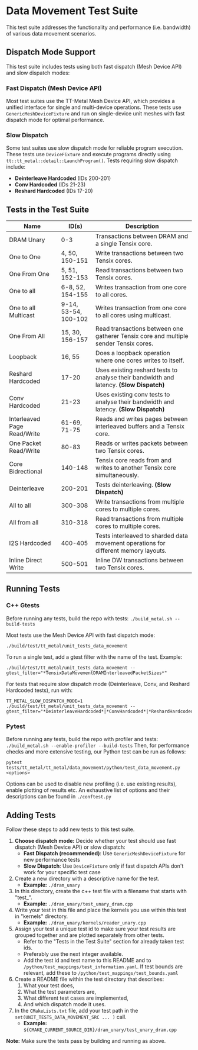 # Data Movement Test Suite

This test suite addresses the functionality and performance (i.e. bandwidth) of various data movement scenarios.

## Dispatch Mode Support
This test suite includes tests using both fast dispatch (Mesh Device API) and slow dispatch modes:

### Fast Dispatch (Mesh Device API)
Most test suites use the TT-Metal Mesh Device API, which provides a unified interface for single and multi-device operations. These tests use `GenericMeshDeviceFixture` and run on single-device unit meshes with fast dispatch mode for optimal performance.

### Slow Dispatch
Some test suites use slow dispatch mode for reliable program execution. These tests use `DeviceFixture` and execute programs directly using `tt::tt_metal::detail::LaunchProgram()`. Tests requiring slow dispatch include:
- **Deinterleave Hardcoded** (IDs 200-201)
- **Conv Hardcoded** (IDs 21-23)
- **Reshard Hardcoded** (IDs 17-20)

## Tests in the Test Suite

| Name                        | ID(s)                | Description                                                                             |
| ----------                  | -----                | ----------------------------------------------------                                    |
| DRAM Unary                  | 0-3                  | Transactions between DRAM and a single Tensix core.                                     |
| One to One                  | 4, 50, 150-151       | Write transactions between two Tensix cores.                                            |
| One From One                | 5, 51, 152-153       | Read transactions between two Tensix cores.                                             |
| One to all                  | 6-8, 52, 154-155     | Writes transaction from one core to all cores.                                          |
| One to all Multicast        | 9-14, 53-54, 100-102 | Writes transaction from one core to all cores using multicast.                          |
| One From All                | 15, 30, 156-157      | Read transactions between one gatherer Tensix core and multiple sender Tensix cores.    |
| Loopback                    | 16, 55               | Does a loopback operation where one cores writes to itself.                             |
| Reshard Hardcoded           | 17-20                | Uses existing reshard tests to analyse their bandwidth and latency. **(Slow Dispatch)** |
| Conv Hardcoded              | 21-23                | Uses existing conv tests to analyse their bandwidth and latency. **(Slow Dispatch)**    |
| Interleaved Page Read/Write | 61-69, 71-75         | Reads and writes pages between interleaved buffers and a Tensix core.                   |
| One Packet Read/Write       | 80-83                | Reads or writes packets between two Tensix cores.                                       |
| Core Bidrectional           | 140-148              | Tensix core reads from and writes to another Tensix core simultaneously.                |
| Deinterleave                | 200-201              | Tests deinterleaving. **(Slow Dispatch)**                                               |
| All to all                  | 300-308              | Write transactions from multiple cores to multiple cores.                               |
| All from all                | 310-318              | Read transactions from multiple cores to multiple cores.                                |
| I2S Hardcoded               | 400-405              | Tests interleaved to sharded data movement operations for different memory layouts.     |
| Inline Direct Write         | 500-501              | Inline DW transactions between two Tensix cores.                                        |

## Running Tests
### C++ Gtests
Before running any tests, build the repo with tests: ```./build_metal.sh --build-tests```

Most tests use the Mesh Device API with fast dispatch mode:
```
./build/test/tt_metal/unit_tests_data_movement
```

To run a single test, add a gtest filter with the name of the test. Example:
```
./build/test/tt_metal/unit_tests_data_movement --gtest_filter="*TensixDataMovementDRAMInterleavedPacketSizes*"
```

For tests that require slow dispatch mode (Deinterleave, Conv, and Reshard Hardcoded tests), run with:
```
TT_METAL_SLOW_DISPATCH_MODE=1 ./build/test/tt_metal/unit_tests_data_movement --gtest_filter="*DeinterleaveHardcoded*|*ConvHardcoded*|*ReshardHardcoded*"
```

### Pytest
Before running any tests, build the repo with profiler and tests: ```./build_metal.sh --enable-profiler --build-tests```
Then, for performance checks and more extensive testing, our Python test can be run as follows:
```
pytest tests/tt_metal/tt_metal/data_movement/python/test_data_movement.py <options>
```

Options can be used to disable new profiling (i.e. use existing results), enable plotting of results etc.
An exhaustive list of options and their descriptions can be found in `./conftest.py`

## Adding Tests
Follow these steps to add new tests to this test suite.

1. **Choose dispatch mode:** Decide whether your test should use fast dispatch (Mesh Device API) or slow dispatch:
    - **Fast Dispatch (recommended)**: Use `GenericMeshDeviceFixture` for new performance tests
    - **Slow Dispatch**: Use `DeviceFixture` only if fast dispatch APIs don't work for your specific test case
2. Create a new directory with a descriptive name for the test.
    - **Example:** `./dram_unary`
3. In this directory, create the c++ test file with a filename that starts with "test_".
    - **Example:** `./dram_unary/test_unary_dram.cpp`
4. Write your test in this file and place the kernels you use within this test in "kernels" directory.
    - **Example:** `./dram_unary/kernels/reader_unary.cpp`
5. Assign your test a unique test id to make sure your test results are grouped together and are plotted separately from other tests.
    - Refer to the "Tests in the Test Suite" section for already taken test ids.
    - Preferably use the next integer available.
    - Add the test id and test name to this README and to `/python/test_mappings/test_information.yaml`. If test bounds are relevant, add these to `/python/test_mappings/test_bounds.yaml`
6. Create a README file within the test directory that describes:
    1. What your test does,
    2. What the test parameters are,
    3. What different test cases are implemented,
    4. And which dispatch mode it uses.
7. In the `CMakeLists.txt` file, add your test path in the `set(UNIT_TESTS_DATA_MOVEMENT_SRC ... )` call.
    - **Example:** `${CMAKE_CURRENT_SOURCE_DIR}/dram_unary/test_unary_dram.cpp`

**Note:** Make sure the tests pass by building and running as above.
